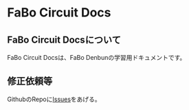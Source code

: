 # FaBo Circuit Docs

## FaBo Circuit Docsについて

FaBo Circuit Docsは、FaBo Denbunの学習用ドキュメントです。

## 修正依頼等

GithubのRepoに[Issues](https://github.com/FaBoPlatform/CircuitDocs/issues)をあげる。